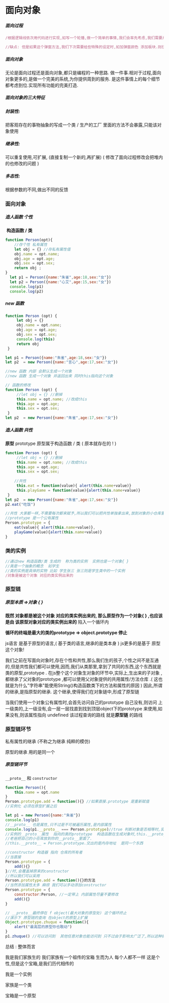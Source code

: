 # 面向对象

##### 面向过程

```js
/根据逻辑线依次用代码进行实现,如写一个轮播,做一个简单的事情,我们会率先考虑,我们需要从页面中获取什么,做什么事情,根据事情的顺序考虑其中的逻辑,再来确定我们的代码. 当我们需要做个弹窗方法的时候,往往也会这么想.也很顺利的可以完成.(逻辑清晰 简便)

//缺点: 但是如果这个弹窗方法,我们下次需要给些特殊的设定时,如加弹窗颜色 添加板块.则往往需要重新写一个方法,而不能在这个方法上进行扩展,因为指针对应会改变地址的函数原来的样子,导致该方法没办法复用.
```

##### 面向对象 

无论是面向过程还是面向对象,都只是编程的一种思路. 做一件事.相对于过程,面向对象更多的,是做一个完美的系统,为你提供周到的服务. 是这件事情上的每个细节都考虑到位.实现所有功能的完美打造.

##### 面向对象的三大特征

##### **封装性:**

把客观存在的事物抽象的写成一个类 / 生产的工厂 里面的方法不会暴露,只能该对象使用

##### **继承性:**

可以重复使用,可扩展, (直接复制一个新的,再扩展) ( 修改了面向过程修改会把堆内的也修改的问题 ) 

##### **多态性:**

根据参数的不同,做出不同的反馈

### 面向对象

##### 造人函数  个性

​	**构造函数 / 类**

```js
function Person(opt){
    //存个性 私有属性
    let obj = {} //存私有属性值
    obj.name = opt.name; 
    obj.age = opt.age;
    obj.sex = opt.sex;
    return obj ;   
}
  let p1 = Person({name:"朱雀",age:18,sex:"女"})
  let p2 = Person({name:"心艾",age:15,sex:"女"})
  console.log(p1)
  console.log(p2)
```

##### new 函数

```js
function Person (opt) {
     let obj = {}
     obj.name = opt.name;
     obj.age = opt.age;
     obj.sex = opt.sex;
     console.log(this)
     return obj
 }

let p1 = Person({name:"朱雀",age:18,sex:"女"})
let p2  = new Person({name:"言心",age:17,sex:"女"})

//new 函数 内部 会默认生成一个对象 
//new 函数 生成一个对象 并返回出来 同时this指向这个对象

// 函数的修改
function Person (opt) {
     //let obj = {} //删掉
     this.name = opt.name; //改成this
     this.age = opt.age;
     this.sex = opt.sex;
 }
let p2  = new Person({name:"朱雀",age:17,sex:"女"})
```

##### 造人函数 共性 

**原型**   prototype 原型属于构造函数 /  类 ( 原本就存在的 ! )

```js
function Person (opt) {
     //let obj = {} //删掉
     this.name = opt.name; //改成this
     this.age = opt.age;
     this.sex = opt.sex;
    
    //共性
     this.eat = function(value){ alert(this.name+value)}
     this.playGame = function(value){alert(this.name+value)}
 }
let p2  = new Person({name:"朱雀",age:17,sex:"女"})
p2.eat("吃饭")

//共性 大家都一样,不需要每次都来赋予,所以我们可以把共性单独拿出来,放到对象的小仓库里面
//prototype 是一个公有属性 
Person.prototype = {
    eat(value){ alert(this.name+value)},
    playGame(value){alert(this.name+value)}
}
```

### 类的实例

```js
//通过new 构造函数/类 生成的  称为类的实例  实例也是一个对象{ }
//类是一个抽象的概念  如学生 
//类的实例是具体的实物 比如 学生张三 张三则是学生类中的一个实例
/对象是被这个对象 对应的类实例出来的
```

### 原型链

##### 原型本质 =>对象 { } 

**既然 对象都是被这个对象 对应的类实例出来的, 那么原型作为一个对象{ } ,也应该是由 该原型对象对应的类实例出来的**  陷入一个循环内 

**循环的终端是最大的类的prototype => object.prototype  停止** 

js语言 是基于原型的语言,( 基于类的语言,继承的是类本身 ) js更多的是基于 原型这个对象!

我们之前在写面向对象时,存在个性和共性,那么我们生的孩子,个性之间不是互通的,但是共性我们都可以使用,因而,我们从类那里,拿到了共同的东西,这个东西就是类的原型,prototype . 在js整个这个对象生对象的环节中,实际上,生出来的子对象 , 都继承了父对象的prototype ,都可以使用父对象提供的共用属性/方法仓库 .( 这也就是为什么"字符串"能使用String()构造函数类下的方法和属性的原因 ) 因此,所谓的继承,是指原型的继承. 这个继承,使得我们在对象链中,形成了原型链 

当我们使用一个对象公有属性时,会首先访问自己的prototype 自己没有,则访问 上一级类的,上一级没有,会一层一层找直到找到顶层object下的prototype 来使用,如果没有,则该属性指向 undefined  该过程查询的路线 就是**原型链**  的路线

### 原型链环节

私有属性的继承 (不称之为继承  纯粹的模仿)

原型的继承 用的是同一个

##### 原型链环节

`__proto__` 和 `constructor`

```js
function Person(){
    this.name = opt.name
}
Person.prototype.add = function(){} //如果直接.prototype 是重新赋值  
//实例化 必须在原型扩展之后

let p1 = new Person({name:"朱雀"})
console.log(p1)
//__proto__ 也是属性,只不过是不可被遍历属性,是内部属性 
console.log(p1.__proto__ === Person.prototype)//true 判断对象是否相等时,实际比较的是内存地址 
//实例的__proto__属性  指向的类的prototype  构造函数在生成对象时,this.__proto__ = Person.prototype.
//老爸把自己的小仓库放到你的__proto__里面了. 
//this.__proto__ = Person.prototype.交出的是内存地址  是同一个东西  

//constructor 构造器 指向 仓库的所有者
//当直接 
Person.prototype = {
    add(){}
}//时,会覆盖掉原来的constructor 
//所以我们可以采用
Person.prototype.add = function(){}的方法
//当然添加属性太多 麻烦 我们可以手动添加constructor
Person.prototype = {
    constructor:Person, //一定带上 内部属性尽量不要修改
    add(){}
}

// __proto__最终停在 f object(最大对象的原型处) 这个循环终止
//演示下 原型链的查询 在object的原型上扩展
Object.prototype.zhuque = function(){
    alert("最高层的原型你也敢动")
}
p1.zhuque() //可以访问到  其他任意对象也能访问到 只不过由于影响太广泛了,所以这种操作时绝对不要去做的.
```

总结 : 整体而言  

我是我们家族生的 我们家族有一个祖传的宝箱 生而为人 每个人都不一样 这是个性,但是这个宝箱,是我们历代相传的   

我是一个实例  

家族是一个类  

宝箱是一个原型 

